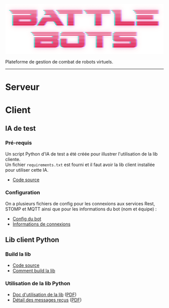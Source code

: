 ![logo](https://github.com/TalLC/battlebot/raw/main/img/logo.png)

Plateforme de gestion de combat de robots virtuels.

---

# Serveur

# Client
## IA de test

### Pré-requis
Un script Python d'IA de test a été créée pour illustrer l'utilisation de la lib cliente.  
Un fichier `requirements.txt` est fourni et il faut avoir la lib client installée pour utiliser cette IA.
- [Code source](src/AI)

### Configuration
On a plusieurs fichiers de config pour les connexions aux services Rest, STOMP et MQTT ainsi que pour les informations du bot (nom et équipe) :
- [Config du bot](src/AI/bot1.json)
- [Informations de connexions](src/AI/conf)

## Lib client Python
### Build la lib
- [Code source](src/battlebotslib-sources)
- [Comment build la lib](src/battlebotslib-sources/README.md)

### Utilisation de la lib Python
- [Doc d'utilisation de la lib](src/battlebotslib-sources/doc/BotAi%20library.md) ([PDF](src/battlebotslib-sources/doc/BotAi%20library.pdf))
- [Détail des messages reçus](src/battlebotslib-sources/doc/Messages.md) ([PDF](src/battlebotslib-sources/doc/Messages.pdf))

